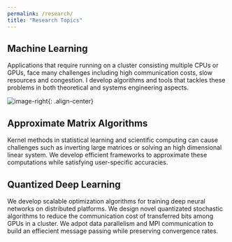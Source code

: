 ```yaml
---
permalink: /research/
title: "Research Topics"
---
```

## Machine Learning

Applications that require running on a cluster consisting multiple CPUs or GPUs, face many challenges including high communication costs, slow resources and congestion. I develop algorithms and tools that tackles these problems in both theoretical and systems engineering aspects.

![image-right]({{site.url}}{{site.baseurl}}/assets/images/ML.jpg){: .align-center}


## Approximate Matrix Algorithms

Kernel methods in statistical learning and scientific computing can cause challenges such as inverting large matrices or solving an high dimensional linear system. We develop efficient frameworks to approximate these computations while satisfying user-specific accuracies.
  
## Quantized Deep Learning

We develop scalable optimization algorithms for training deep neural networks on distributed platforms. We design novel quantizated stochastic algorithms to reduce the communication cost of transferred bits among GPUs in a cluster. We adpot data parallelism and MPI communication to build an effiecient message passing while preserving convergence rates.
    







